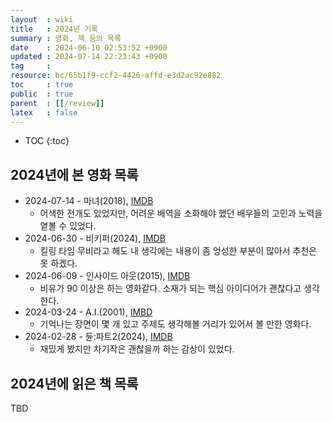 ```yaml
---
layout  : wiki
title   : 2024년 기록
summary : 영화, 책 등의 목록
date    : 2024-06-10 02:53:52 +0900
updated : 2024-07-14 22:23:43 +0900
tag     : 
resource: bc/65b1f9-ccf2-4426-affd-e3d2ac92e882
toc     : true
public  : true
parent  : [[/review]]
latex   : false
---
```

* TOC
{:toc}

## 2024년에 본 영화 목록
- 2024-07-14 - 마녀(2018), [IMDB](https://www.imdb.com/title/tt8574252/)
    - 어색한 전개도 있었지만, 어려운 배역을 소화해야 했던 배우들의 고민과 노력을 옅볼 수 있었다.
- 2024-06-30 - 비키퍼(2024), [IMDB](https://www.imdb.com/title/tt15314262/)
    - 킬링 타임 무비라고 해도 내 생각에는 내용이 좀 엉성한 부분이 많아서 추천은 못 하겠다.
- 2024-06-09 - 인사이드 아웃(2015), [IMDB](https://www.imdb.com/title/tt2096673/)
    - 비유가 90 이상은 하는 영화같다. 소재가 되는 핵심 아이디어가 괜찮다고 생각한다.
- 2024-03-24 - A.I.(2001), [IMBD](https://www.imdb.com/title/tt0212720/)
    - 기억나는 장면이 몇 개 있고 주제도 생각해볼 거리가 있어서 볼 만한 영화다.
- 2024-02-28 - 듄:파트2(2024), [IMDB](https://www.imdb.com/title/tt15239678/)
    - 재밌게 봤지만 차기작은 괜찮을까 하는 감상이 있었다.

## 2024년에 읽은 책 목록

TBD


# 
